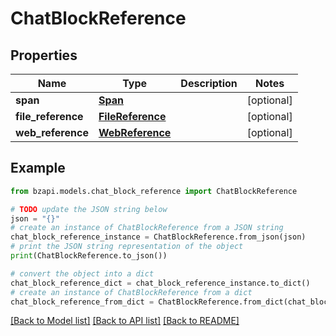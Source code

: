 # ChatBlockReference


## Properties

Name | Type | Description | Notes
------------ | ------------- | ------------- | -------------
**span** | [**Span**](Span.md) |  | [optional] 
**file_reference** | [**FileReference**](FileReference.md) |  | [optional] 
**web_reference** | [**WebReference**](WebReference.md) |  | [optional] 

## Example

```python
from bzapi.models.chat_block_reference import ChatBlockReference

# TODO update the JSON string below
json = "{}"
# create an instance of ChatBlockReference from a JSON string
chat_block_reference_instance = ChatBlockReference.from_json(json)
# print the JSON string representation of the object
print(ChatBlockReference.to_json())

# convert the object into a dict
chat_block_reference_dict = chat_block_reference_instance.to_dict()
# create an instance of ChatBlockReference from a dict
chat_block_reference_from_dict = ChatBlockReference.from_dict(chat_block_reference_dict)
```
[[Back to Model list]](../README.md#documentation-for-models) [[Back to API list]](../README.md#documentation-for-api-endpoints) [[Back to README]](../README.md)


